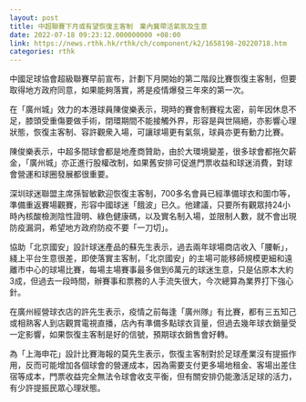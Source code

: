 ```yaml
---
layout: post
title: 中超聯賽下月或有望恢復主客制　業內冀帶活氣氛及生意
date: 2022-07-18 09:23:12.000000000 +08:00
link: https://news.rthk.hk/rthk/ch/component/k2/1658198-20220718.htm
categories: rthk
---
```


中國足球協會超級聯賽早前宣布，計劃下月開始的第二階段比賽恢復主客制，但要取得地方政府同意，如果能夠落實，將是疫情爆發三年來的第一次。

在「廣州城」效力的本港球員陳俊樂表示，現時的賽會制賽程太密，前年因休息不足，膝頭受重傷要做手術，閉環期間不能接觸外界，形容是與世隔絕，亦影響心理狀態，恢復主客制、容許觀衆入場，可讓球場更有氣氛，球員亦更有動力比賽。

陳俊樂表示，中超多間球會都是地產商贊助，由於大環境變差，很多球會都拖欠薪金，「廣州城」亦正進行股權改制，如果舊安排可促進門票收益和球迷消費，對球會營運和球圈發展都很重要。

深圳球迷聯盟主席孫智敏歡迎恢復主客制，700多名會員已經準備球衣和圍巾等，準備重返賽場觀賽，形容中國球迷「餓波」已久。他建議，只要所有觀眾持24小時內核酸檢測陰性證明、綠色健康碼，以及實名制入場，並限制人數，就不會出現防疫漏洞，希望地方政府防疫不要「一刀切」。

協助「北京國安」設計球迷產品的蘇先生表示，過去兩年球場商店收入「腰斬」，綫上平台生意很差，即使落實主客制，「北京國安」的主場可能移師規模更細和遠離市中心的球場比賽，每場主場賽事最多做到6萬元的球迷生意，只是佔原本大約3成，但過去一段時間，辦賽事和票務的人手流失很大，今次總算為業界打下強心針。

在廣州經營球衣店的許先生表示，疫情之前每逢「廣州隊」有比賽，都有三五知己或相熟客人到店觀賞電視直播，店內有準備多點球衣貨量，但過去幾年球衣銷量受一定影響，如果恢復主客制是好的信號，預期球衣銷售會好轉。

為「上海申花」設計比賽海報的莫先生表示，恢復主客制對於足球產業沒有提振作用，反而可能增加各個球會的營運成本，因為需要支付更多場地租金、客場出差住宿等成本，門票收益完全無法令球會收支平衡，但有關安排仍能激活足球的活力，有少許提振民眾心理狀態。
